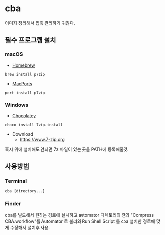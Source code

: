 # cba

이미지 정리해서 압축 관리하기 귀찮다.

## 필수 프로그램 설치

### macOS

- [Homebrew](https://brew.sh)
```shell
brew install p7zip
```

- [MacPorts](https://www.macports.org)
```shell
port install p7zip
```

### Windows

- [Chocolatey](https://chocolatey.org)
```shell
choco install 7zip.install
```
- Download
    * https://www.7-zip.org

혹시 위에 설치해도 안되면 7z 파일이 있는 곳을 PATH에 등록해줄것.

#### 

## 사용방법

### Terminal

```shell
cba [directory...]
```

### Finder

cba를 빌드해서 원하는 경로에 설치하고 automator 디렉토리의 안의 "Compress CBA.workflow"를 Automator 로 불러와 Run Shell Script 를 cba 설치한 경로에 맞게 수정해서 설치후 사용.
